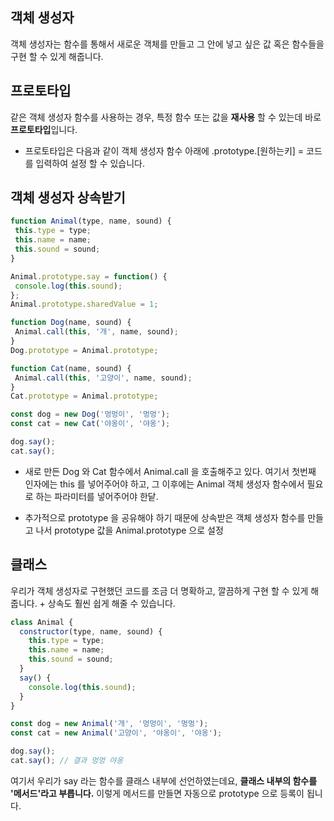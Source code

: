 ## 객체 생성자
객체 생성자는 함수를 통해서 새로운 객체를 만들고 그 안에 넣고 싶은 값 혹은 함수들을 구현 할 수 있게 해줍니다.
## 프로토타입
 같은 객체 생성자 함수를 사용하는 경우, 특정 함수 또는 값을 **재사용** 할 수 있는데 바로 **프로토타입**입니다.
 + 프로토타입은 다음과 같이 객체 생성자 함수 아래에 .prototype.[원하는키] = 코드를 입력하여 설정 할 수 있습니다.
 ## 객체 생성자 상속받기
 ```javascript
 function Animal(type, name, sound) {
  this.type = type;
  this.name = name;
  this.sound = sound;
}

Animal.prototype.say = function() {
  console.log(this.sound);
};
Animal.prototype.sharedValue = 1;

function Dog(name, sound) {
  Animal.call(this, '개', name, sound);
}
Dog.prototype = Animal.prototype;

function Cat(name, sound) {
  Animal.call(this, '고양이', name, sound);
}
Cat.prototype = Animal.prototype;

const dog = new Dog('멍멍이', '멍멍');
const cat = new Cat('야옹이', '야옹');

dog.say();
cat.say();
 ```
 + 새로 만든 Dog 와 Cat 함수에서 Animal.call 을 호출해주고 있다. 여기서 첫번째 인자에는 this 를 넣어주어야 하고, 그 이후에는 Animal 객체 생성자 함수에서 필요로 하는 파라미터를 넣어주어야 한닽.

+ 추가적으로 prototype 을 공유해야 하기 때문에 상속받은 객체 생성자 함수를 만들고 나서 prototype 값을 Animal.prototype 으로 설정

## 클래스
우리가 객체 생성자로 구현했던 코드를 조금 더 명확하고, 깔끔하게 구현 할 수 있게 해줍니다. + 상속도 훨씬 쉽게 해줄 수 있습니다.
```javascript
class Animal {
  constructor(type, name, sound) {
    this.type = type;
    this.name = name;
    this.sound = sound;
  }
  say() {
    console.log(this.sound);
  }
}

const dog = new Animal('개', '멍멍이', '멍멍');
const cat = new Animal('고양이', '야옹이', '야옹');

dog.say();
cat.say(); // 결과 멍멍 야옹
```
여기서 우리가 say 라는 함수를 클래스 내부에 선언하였는데요, **클래스 내부의 함수를 '메서드'라고 부릅니다.** 이렇게 메서드를 만들면 자동으로 prototype 으로 등록이 됩니다.
